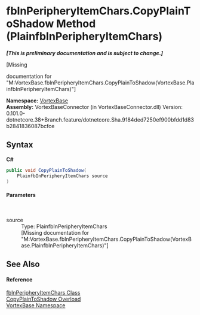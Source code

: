 # fbInPeripheryItemChars.CopyPlainToShadow Method (PlainfbInPeripheryItemChars)
 _**\[This is preliminary documentation and is subject to change.\]**_

\[Missing <summary> documentation for "M:VortexBase.fbInPeripheryItemChars.CopyPlainToShadow(VortexBase.PlainfbInPeripheryItemChars)"\]

**Namespace:**&nbsp;<a href="N_VortexBase.md">VortexBase</a><br />**Assembly:**&nbsp;VortexBaseConnector (in VortexBaseConnector.dll) Version: 0.101.0-dotnetcore.38+Branch.feature/dotnetcore.Sha.9184ded7250ef900bfdd1d83b2841836087bcfce

## Syntax

**C#**<br />
``` C#
public void CopyPlainToShadow(
	PlainfbInPeripheryItemChars source
)
```


#### Parameters
&nbsp;<dl><dt>source</dt><dd>Type: PlainfbInPeripheryItemChars<br />\[Missing <param name="source"/> documentation for "M:VortexBase.fbInPeripheryItemChars.CopyPlainToShadow(VortexBase.PlainfbInPeripheryItemChars)"\]</dd></dl>

## See Also


#### Reference
<a href="T_VortexBase_fbInPeripheryItemChars.md">fbInPeripheryItemChars Class</a><br /><a href="Overload_VortexBase_fbInPeripheryItemChars_CopyPlainToShadow.md">CopyPlainToShadow Overload</a><br /><a href="N_VortexBase.md">VortexBase Namespace</a><br />